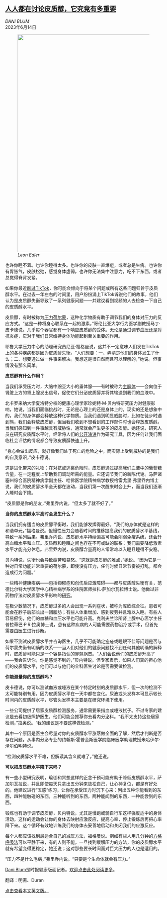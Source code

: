 <!--1686735423000-->
[人人都在讨论皮质醇，它究竟有多重要](https://cn.nytimes.com/health/20230614/cortisol-stress-hormone/)
------

<address>DANI BLUM</address><time pudate="2023-06-14 05:14:07" datetime="2023-06-14 05:14:07">2023年6月14日</time><figure><img src="https://images.weserv.nl/?url=static01.nyt.com/images/2023/03/28/well/22Well-Cortisol/22Well-Cortisol-master1050.jpg" width="1050" height="700"><figcaption> <cite>Leon Edler</cite></figcaption></figure><section><p>也许你睡不着。也许你睡得太多。也许你的皮肤一直爆痘，或者总是生病。也许你有胃胀气，皮肤松弛，感觉身体虚弱。也许你无法集中注意力，吃不下东西，或者总觉得脊背发紧。</p><p>如果你最近<a rel="noopener noreferrer" target="_blank" href="https://www.tiktok.com/@_whitneygoodman/video/7185377563320093994">刷过</a><a rel="noopener noreferrer" target="_blank" href="https://www.tiktok.com/@audrey_fit/video/7195224405973208363https://www.tiktok.com/@nadineanewton/video/7153390195826593067">TikTok</a>，你可能会倾向于将某个问题或所有这些问题归咎于皮质醇水平。在过去一年左右的时间里，用户纷纷涌上TikTok诉说他们的故事，他们认为是皮质醇失衡导致了一系列健康问题——并建议看到视频的人去检查一下自己的皮质醇水平。</p><p>皮质醇，有时被称为<a rel="noopener noreferrer" target="_blank" href="https://my.clevelandclinic.org/health/articles/22187-cortisol">压力荷尔蒙</a>，这种化学物质有助于调节我们的身体对压力的反应方式。“这是一种将身心联系在一起的激素，”哥伦比亚大学行为医学副教授马丁·皮卡德说。几乎每个器官都有一个响应皮质醇的受体。无论是通过调节血压还是对抗炎症，它对于我们日常维持身体功能起到至关重要的作用。</p><p>耶鲁大学压力中心的助理研究员尼亚·福格曼说，这并不一定意味人们发在TikTok上的各种疾病都是因为皮质醇失衡。“人们想要：一、弄清楚他们的身体发生了什么；二、想要通过做一件事来解决。我想这是很自然而且可以理解的，”她说。但事情没有那么简单。</p><p><b>皮质醇有什么作用？</b></p><p>当我们承受压力时，大脑中豌豆大小的垂体腺——有时被称为<a rel="noopener noreferrer" target="_blank" href="https://www.hopkinsmedicine.org/health/conditions-and-diseases/the-pituitary-gland#">主腺体</a>——会向位于肾脏上方的肾上腺发出信号，促使它们分泌皮质醇并将其输送到我们的血液中。</p><p>北卡罗来纳大学夏洛特分校的健康心理学家珍妮特·M·贝内特研究压力对健康影响，她说，当我们面临挑战时，无论是心理上的还是身体上的，现实的还是想象中的，我们的身体都会释放这种化学物质。当我们遇到明显威胁时，比如在徒步时遇到熊，我们会释放皮质醇，但当我们收到不想看到的工作邮件时也会释放皮质醇。当我们感知到一件事越具有威胁性，通常就会产生更多的皮质醇。她还说，研究人员在研究皮质醇水平时，经常将人们的<a rel="noopener noreferrer" target="_blank" href="https://www.ncbi.nlm.nih.gov/pmc/articles/PMC4253051/">公开演讲</a>作为研究工具，因为任何让我们面临社会评估的情况都会导致皮质醇快速上升。</p><p>“身心会做出反应，就好像我们处于死亡的危险之中，而实际上受到威胁的是我们的自我意识，”皮卡德说。</p><p>这是进化带来的礼物：在对抗或逃离危险时，皮质醇通过提高我们血液中的葡萄糖含量，在一定程度上帮助我们调动所需的能量。它还调节我们的新陈代谢。马萨诸塞州综合医院精神病学副主任、哈佛医学院精神病学教授格雷戈里·弗里乔内博士说，我们的皮质醇水平全天都在波动，当我们第一次醒来时会上升，而当我们逐渐入睡时会下降。</p><p>“皮质醇是你的朋友，”弗里乔内说，“但太多了就不好了。”</p><p><b>当你的皮质醇水平高时会发生什么？</b></p><p>当我们拥有适当的皮质醇平衡时，我们能够发挥得最好。“我们的身体就是这样的和谐单元，”福格曼说。但慢性压力会随着时间的推移提高我们的皮质醇水平基线，导致一系列后果。弗里乔内说，皮质醇水平持续偏高可能会削弱免疫系统，还会升高血糖水平和血压。皮质醇和睡眠之间也存在不可或缺的联系：我们需要降低激素水平才能充分休息。弗里乔内说，皮质醇含量高的人常常难以入睡且睡得不安稳。</p><p>贝内特说，失衡也会导致疲劳和易怒。“这就是皮质醇的难点，”她说。“因为它是一种对日常功能非常重要的荷尔蒙，即使没有压力，任何时候日常节奏被打乱，都会造成行为问题。”</p><p>一些精神健康疾病——包括抑郁症和创伤后应激障碍——都与皮质醇失衡有关，范德比尔特大学医学中心精神病学系的住院医师拉扎·萨加尔瓦拉博士说。他做过非药物疗法对皮质醇水平影响的<a rel="noopener noreferrer" target="_blank" href="https://pubmed.ncbi.nlm.nih.gov/29697709/">研究</a>。</p><p>在极少数情况下，皮质醇过多的人会出现一系列症状，被称为库欣综合征。患者可能会在脖子后部长出一团脂肪；有些人体重增加、感到疲劳并且难以入睡。有些人容易瘀伤，他们的血糖和血压水平也可能升高。克利夫兰诊所肾上腺中心医学主任普拉蒂巴·P·R·拉奥博士说，患有这种疾病的人可能需要药物治疗或手术，但首先需要由医生进行诊断。</p><p>如果不测试皮质醇水平并咨询医生，几乎不可能确定痤疮或睡眠不佳等问题是否与荷尔蒙失衡有明确的联系——当人们对他们的健康问题找不到任何其他明确的解释时，皮质醇可能只是一个容易指认的罪魁祸首。“人们会说他们的皮质醇升高了——我会告诉你，你是感觉不到的，”贝内特说。但专家表示，如果人们真的担心他们的皮质醇水平，他们可以与他们的全科医生讨论是否需要做检测。</p><p><b>你能测量你的皮质醇吗？</b></p><p>皮卡德说，你可以测试血液或唾液在某个特定时刻的皮质醇水平，但一次的检测不太可能特别有用，因为皮质醇水平在一天中都在变化。尿液或头发样本可显示较长时间内的皮质醇水平，尽管头发样本主要是在研究环境下使用。</p><p>一些公司提供了居家皮质醇检测服务，通常需要采指血或唾液拭子。不过专家的建议是去看初级照护医生，他们可能会推荐你去看内分泌科。“我不太支持这些居家检测，”拉奥说。“我的建议是不要这样做检测。”</p><p>其中一个原因是医生会尽量对你的皮质醇水平涨落做全面的了解，然后才判断是否存在问题，从事内分泌专业的约翰斯·霍普金斯医学院临床医学助理教授米哈伊尔·泽尔伯明特说。</p><p>“检测皮质醇水平不难，但解读其含义就难了，”他还说。</p><p><b>可以把皮质醇水平降下来吗？</b></p><p>有一些小型研究表明，瑜珈和冥想这样的正念干预可能有助于降低皮质醇水平，萨加尔瓦拉说，并且即使每天只拿出五分钟来放松自己，让心神复位，都是有好处的。他建议进行“五感”练习，让你在承受压力时沉下心来：列出五种你能看到的东西，四种能触碰的东西，三种能听到的东西，两种能闻到的东西，一种能尝到的东西。</p><p>锻炼也有助于调节皮质醇，贝内特说，尤其是慢跑或骑自行车这样强度适中的身体活动。这样的运动会让你的身体去映射应激反应，提高心率，停止锻炼后再把心率降下来。这个循环有效地训练我们的身体去妥善地启动和关闭我们的应激反应。</p><p>每个人都应该找到最适合自己的减压方法，福格曼说。例如有些人用几分钟的<a href="https://www.nytimes.com/interactive/2023/03/03/well/mind/breathing-exercises.html">方格呼吸法</a>可以平静下来，有的人则不能。一旦找到缓解压力的方法，你的皮质醇水平就有希望变得更稳定，她还说；这对那些要长时间面对巨大压力的人也是适用的。</p><p>“压力不是什么毛病，”弗里乔内说。“只要是个生命体就会有压力。”</p></section><footer><p><a rel="nofollow" target="_blank" href="https://www.nytimes.com/by/dani-blum?action=click&pgtype=Article&state=default&variant=1_link&block=storyline_reporter_bio_recirc">Dani Blum</a>是时报健康版面记者。<a rel="nofollow" target="_blank" href="https://www.nytimes.com/by/dani-blum?action=click&pgtype=Article&state=default&variant=1_link&block=storyline_reporter_bio_recirc">欢迎点击此处阅读更多</a>。</p><p>翻译：明斋、Duran</p><p><a rel="nofollow" target="_blank" href="https://www.nytimes.com/2023/03/22/well/live/cortisol-stress-hormone.html">点击查看本文英文版。</a></p></footer>
